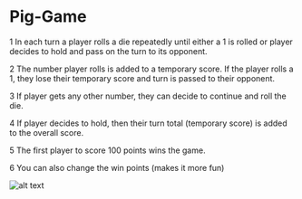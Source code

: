 # Pig-Game
1 In each turn a player rolls a die repeatedly until either a 1 is rolled or player decides to hold and pass on the turn to its opponent. 

2 The number player rolls is added to a temporary score. If the player rolls a 1, they lose their temporary score and turn is passed to their opponent.                

3 If player gets any other number, they can decide to continue and roll the die.

4 If player decides to hold, then their turn total (temporary score) is added to the overall score.                  

5 The first player to score 100 points wins the game.

6 You can also change the win points (makes it more fun)

                    

![alt text](https://github.com/cfpeter/Pig-Game/img1.png)
